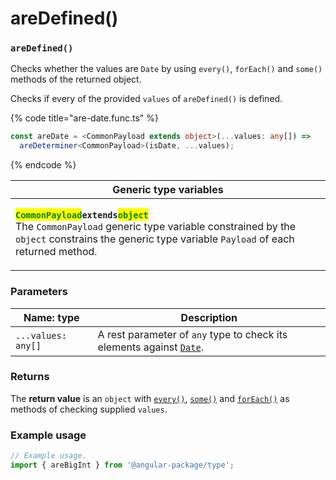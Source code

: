 # areDefined()

### `areDefined()`

Checks whether the values are `Date` by using `every()`, `forEach()` and `some()` methods of the returned object.

Checks if every of the provided `values` of `areDefined()` is defined.

{% code title="are-date.func.ts" %}
```typescript
const areDate = <CommonPayload extends object>(...values: any[]) =>
  areDeterminer<CommonPayload>(isDate, ...values);
```
{% endcode %}

| Generic type variables                                                                                                                                                                                                                                                                                                                                                            |
| --------------------------------------------------------------------------------------------------------------------------------------------------------------------------------------------------------------------------------------------------------------------------------------------------------------------------------------------------------------------------------- |
| <p><mark style="color:green;"><strong><code>CommonPayload</code></strong></mark><strong><code>extends</code></strong><mark style="color:green;"><strong><code>object</code></strong></mark><br>The <code>CommonPayload</code> generic type variable constrained by the <code>object</code> constrains the generic type variable <code>Payload</code> of each returned method.</p> |

### Parameters

| Name: type         | Description                                                                                                                                                    |
| ------------------ | -------------------------------------------------------------------------------------------------------------------------------------------------------------- |
| `...values: any[]` | A rest parameter of `any` type to check its elements against [`Date`](https://developer.mozilla.org/en-US/docs/Web/JavaScript/Reference/Global\_Objects/Date). |

### Returns

The **return value** is an `object` with [`every()`](https://app.gitbook.com/s/HmRqpb9wXbHlBaTRCXZm/c/zkFcxLE4HTwIcknJCu1A/are/areboolean/every), [`some()`](https://app.gitbook.com/s/HmRqpb9wXbHlBaTRCXZm/c/zkFcxLE4HTwIcknJCu1A/are/areboolean/some) and [`forEach()`](https://app.gitbook.com/s/HmRqpb9wXbHlBaTRCXZm/c/zkFcxLE4HTwIcknJCu1A/are/areboolean/foreach) as methods of checking supplied `values`.

### Example usage

```typescript
// Example usage.
import { areBigInt } from '@angular-package/type';


```


